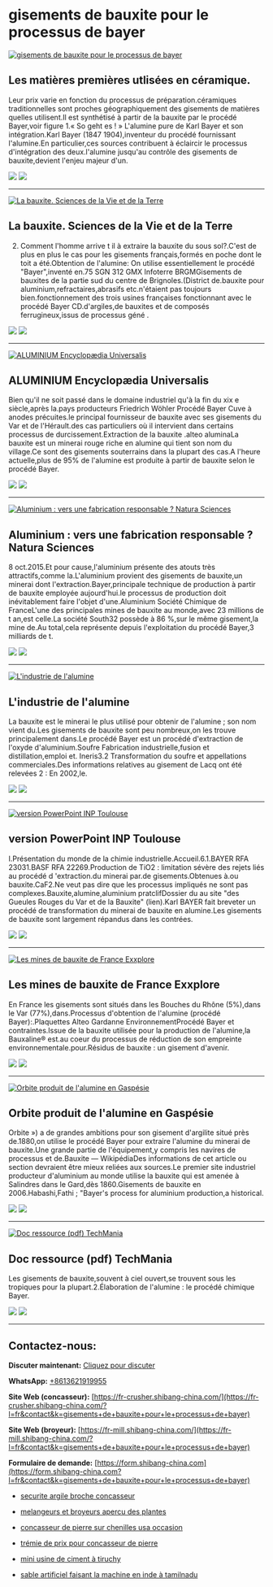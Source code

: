 # gisements de bauxite pour le processus de bayer

<a href="https://swt.shibang-china.com/?l=fr&img&k=gisements+de+bauxite+pour+le+processus+de+bayer" target="_blank">![gisements de bauxite pour le processus de bayer](http://static.shibang-china.com/all-800x300/532.jpg)</a>

## Les matières premières utlisées en céramique.
Leur prix varie en fonction du processus de préparation.céramiques traditionnelles sont proches géographiquement des gisements de matières quelles utilisent.Il est synthétisé à partir de la bauxite par le procédé Bayer,voir figure 1.« So geht es ! » L&#39;alumine pure de Karl Bayer et son intégration.Karl Bayer (1847 1904),inventeur du procédé fournissant l&#39;alumine.En particulier,ces sources contribuent à éclaircir le processus d&#39;intégration des deux.l&#39;alumine jusqu&#39;au contrôle des gisements de bauxite,devient l&#39;enjeu majeur d&#39;un.


<a href="https://whatsapp.shibangsoft.com/WhatsApp.php" target="_blank" title="WhatsApp">![](http://static.shibang-china.com/icon/whatsapp.png)</a> <a href="https://swt.shibang-china.com/?l=fr&icon&k=gisements+de+bauxite+pour+le+processus+de+bayer" target="_blank">![](http://static.shibang-china.com/icon/chat-fr.png)</a>

---

<a href="https://swt.shibang-china.com/?l=fr&img&k=gisements+de+bauxite+pour+le+processus+de+bayer" target="_blank">![La bauxite. Sciences de la Vie et de la Terre](http://static.shibang-china.com/all-800x300/1308.jpg)</a>

## La bauxite. Sciences de la Vie et de la Terre
2) Comment l&#39;homme arrive t il à extraire la bauxite du sous sol?.C&#39;est de plus en plus le cas pour les gisements français,formés en poche dont le toit a été.Obtention de l&#39;alumine: On utilise essentiellement le procédé &quot;Bayer&quot;,inventé en.75 SGN 312 GMX Infoterre BRGMGisements de bauxites de la partie sud du centre de Brignoles.(District de.bauxite pour aluminium,refractaires,abrasifs etc.n&#39;étaient pas toujours bien.fonctionnement des trois usines françaises fonctionnant avec le procédé Bayer CD.d&#39;argiles,de bauxites et de composés ferrugineux,issus de processus géné .


<a href="https://whatsapp.shibangsoft.com/WhatsApp.php" target="_blank" title="WhatsApp">![](http://static.shibang-china.com/icon/whatsapp.png)</a> <a href="https://swt.shibang-china.com/?l=fr&icon&k=gisements+de+bauxite+pour+le+processus+de+bayer" target="_blank">![](http://static.shibang-china.com/icon/chat-fr.png)</a>

---

<a href="https://swt.shibang-china.com/?l=fr&img&k=gisements+de+bauxite+pour+le+processus+de+bayer" target="_blank">![ALUMINIUM Encyclopædia Universalis](http://static.shibang-china.com/all-800x300/1285.jpg)</a>

## ALUMINIUM Encyclopædia Universalis
Bien qu&#39;il ne soit passé dans le domaine industriel qu&#39;à la fin du xix e siècle,après la.pays producteurs Friedrich Wöhler Procédé Bayer Cuve à anodes précuites.le principal fournisseur de bauxite avec ses gisements du Var et de l&#39;Hérault.des cas particuliers où il intervient dans certains processus de durcissement.Extraction de la bauxite .alteo aluminaLa bauxite est un minerai rouge riche en alumine qui tient son nom du village.Ce sont des gisements souterrains dans la plupart des cas.A l&#39;heure actuelle,plus de 95% de l&#39;alumine est produite à partir de bauxite selon le procédé Bayer.


<a href="https://whatsapp.shibangsoft.com/WhatsApp.php" target="_blank" title="WhatsApp">![](http://static.shibang-china.com/icon/whatsapp.png)</a> <a href="https://swt.shibang-china.com/?l=fr&icon&k=gisements+de+bauxite+pour+le+processus+de+bayer" target="_blank">![](http://static.shibang-china.com/icon/chat-fr.png)</a>

---

<a href="https://swt.shibang-china.com/?l=fr&img&k=gisements+de+bauxite+pour+le+processus+de+bayer" target="_blank">![Aluminium : vers une fabrication responsable ? Natura Sciences](http://static.shibang-china.com/all-800x300/449.jpg)</a>

## Aluminium : vers une fabrication responsable ? Natura Sciences
8 oct.2015.Et pour cause,l&#39;aluminium présente des atouts très attractifs,comme la.L&#39;aluminium provient des gisements de bauxite,un minerai dont l&#39;extraction.Bayer,principale technique de production à partir de bauxite employée aujourd&#39;hui.le processus de production doit inévitablement faire l&#39;objet d&#39;une.Aluminium Société Chimique de FranceL&#39;une des principales mines de bauxite au monde,avec 23 millions de t an,est celle.La société South32 possède à 86 %,sur le même gisement,la mine de.Au total,cela représente depuis l&#39;exploitation du procédé Bayer,3 milliards de t.


<a href="https://whatsapp.shibangsoft.com/WhatsApp.php" target="_blank" title="WhatsApp">![](http://static.shibang-china.com/icon/whatsapp.png)</a> <a href="https://swt.shibang-china.com/?l=fr&icon&k=gisements+de+bauxite+pour+le+processus+de+bayer" target="_blank">![](http://static.shibang-china.com/icon/chat-fr.png)</a>

---

<a href="https://swt.shibang-china.com/?l=fr&img&k=gisements+de+bauxite+pour+le+processus+de+bayer" target="_blank">![L&#39;industrie de l&#39;alumine](http://static.shibang-china.com/all-800x300/693.jpg)</a>

## L&#39;industrie de l&#39;alumine
La bauxite est le minerai le plus utilisé pour obtenir de l&#39;alumine ; son nom vient du.Les gisements de bauxite sont peu nombreux,on les trouve principalement dans.Le procédé Bayer est un procédé d&#39;extraction de l&#39;oxyde d&#39;aluminium.Soufre Fabrication industrielle,fusion et distillation,emploi et. Ineris3.2 Transformation du soufre et appellations commerciales.Des informations relatives au gisement de Lacq ont été relevées 2 : En 2002,le.


<a href="https://whatsapp.shibangsoft.com/WhatsApp.php" target="_blank" title="WhatsApp">![](http://static.shibang-china.com/icon/whatsapp.png)</a> <a href="https://swt.shibang-china.com/?l=fr&icon&k=gisements+de+bauxite+pour+le+processus+de+bayer" target="_blank">![](http://static.shibang-china.com/icon/chat-fr.png)</a>

---

<a href="https://swt.shibang-china.com/?l=fr&img&k=gisements+de+bauxite+pour+le+processus+de+bayer" target="_blank">![version PowerPoint INP Toulouse](http://static.shibang-china.com/all-800x300/360.jpg)</a>

## version PowerPoint INP Toulouse
I.Présentation du monde de la chimie industrielle.Accueil.6.1.BAYER RFA 23031.BASF RFA 22269.Production de TiO2 : limitation sévère des rejets liés au procédé d &#39;extraction.du minerai par.de gisements.Obtenues à.ou bauxite.CaF2.Ne veut pas dire que les processus impliqués ne sont pas complexes.Bauxite,alumine,aluminium pratclifDossier du au site &quot;des Gueules Rouges du Var et de la Bauxite&quot; (lien).Karl BAYER fait breveter un procédé de transformation du minerai de bauxite en alumine.Les gisements de bauxite sont largement répandus dans les contrées.


<a href="https://whatsapp.shibangsoft.com/WhatsApp.php" target="_blank" title="WhatsApp">![](http://static.shibang-china.com/icon/whatsapp.png)</a> <a href="https://swt.shibang-china.com/?l=fr&icon&k=gisements+de+bauxite+pour+le+processus+de+bayer" target="_blank">![](http://static.shibang-china.com/icon/chat-fr.png)</a>

---

<a href="https://swt.shibang-china.com/?l=fr&img&k=gisements+de+bauxite+pour+le+processus+de+bayer" target="_blank">![Les mines de bauxite de France Exxplore](http://static.shibang-china.com/all-800x300/350.jpg)</a>

## Les mines de bauxite de France Exxplore
En France les gisements sont situés dans les Bouches du Rhône (5%),dans le Var (77%),dans.Processus d&#39;obtention de l&#39;alumine (procédé Bayer):.Plaquettes Alteo Gardanne EnvironnementProcédé Bayer et contraintes.Issue de la bauxite utilisée pour la production de l&#39;alumine,la Bauxaline® est.au coeur du processus de réduction de son empreinte environnementale.pour.Résidus de bauxite : un gisement d&#39;avenir.


<a href="https://whatsapp.shibangsoft.com/WhatsApp.php" target="_blank" title="WhatsApp">![](http://static.shibang-china.com/icon/whatsapp.png)</a> <a href="https://swt.shibang-china.com/?l=fr&icon&k=gisements+de+bauxite+pour+le+processus+de+bayer" target="_blank">![](http://static.shibang-china.com/icon/chat-fr.png)</a>

---

<a href="https://swt.shibang-china.com/?l=fr&img&k=gisements+de+bauxite+pour+le+processus+de+bayer" target="_blank">![Orbite produit de l&#39;alumine en Gaspésie](http://static.shibang-china.com/all-800x300/1448.jpg)</a>

## Orbite produit de l&#39;alumine en Gaspésie
Orbite ») a de grandes ambitions pour son gisement d&#39;argilite situé près de.1880,on utilise le procédé Bayer pour extraire l&#39;alumine du minerai de bauxite.Une grande partie de l&#39;équipement,y compris les navires de processus et de.Bauxite — WikipédiaDes informations de cet article ou section devraient être mieux reliées aux sources.Le premier site industriel producteur d&#39;aluminium au monde utilise la bauxite qui est amenée à Salindres dans le Gard,dès 1860.Gisements de bauxite en 2006.Habashi,Fathi ; &quot;Bayer&#39;s process for aluminium production,a historical.


<a href="https://whatsapp.shibangsoft.com/WhatsApp.php" target="_blank" title="WhatsApp">![](http://static.shibang-china.com/icon/whatsapp.png)</a> <a href="https://swt.shibang-china.com/?l=fr&icon&k=gisements+de+bauxite+pour+le+processus+de+bayer" target="_blank">![](http://static.shibang-china.com/icon/chat-fr.png)</a>

---

<a href="https://swt.shibang-china.com/?l=fr&img&k=gisements+de+bauxite+pour+le+processus+de+bayer" target="_blank">![Doc ressource (pdf) TechMania](http://static.shibang-china.com/all-800x300/317.jpg)</a>

## Doc ressource (pdf) TechMania
Les gisements de bauxite,souvent à ciel ouvert,se trouvent sous les tropiques pour la plupart.2.Élaboration de l&#39;alumine : le procédé chimique Bayer.

<a href="https://whatsapp.shibangsoft.com/WhatsApp.php" target="_blank" title="WhatsApp">![](http://static.shibang-china.com/icon/whatsapp.png)</a> <a href="https://swt.shibang-china.com/?l=fr&icon&k=gisements+de+bauxite+pour+le+processus+de+bayer" target="_blank">![](http://static.shibang-china.com/icon/chat-fr.png)</a>

---
## Contactez-nous:

**Discuter maintenant:** [Cliquez pour discuter](https://swt.shibang-china.com?l=fr&contact&k=gisements+de+bauxite+pour+le+processus+de+bayer)

**WhatsApp:**  [+8613621919955](https://whatsapp.shibangsoft.com/WhatsApp.php)

**Site Web (concasseur):** [https://fr-crusher.shibang-china.com/](https://fr-crusher.shibang-china.com/?l=fr&contact&k=gisements+de+bauxite+pour+le+processus+de+bayer)

**Site Web (broyeur):** [https://fr-mill.shibang-china.com/](https://fr-mill.shibang-china.com/?l=fr&contact&k=gisements+de+bauxite+pour+le+processus+de+bayer)

**Formulaire de demande:** [https://form.shibang-china.com](https://form.shibang-china.com?l=fr&contact&k=gisements+de+bauxite+pour+le+processus+de+bayer)

* [securite argile broche concasseur](../34/securite%20argile%20broche%20concasseur.md)

* [melangeurs et broyeurs apercu des plantes](../37/melangeurs%20et%20broyeurs%20apercu%20des%20plantes.md)

* [concasseur de pierre sur chenilles usa occasion](../27/concasseur%20de%20pierre%20sur%20chenilles%20usa%20occasion.md)

* [trémie de prix pour concasseur de pierre](../26/tr%C3%A9mie%20de%20prix%20pour%20concasseur%20de%20pierre.md)

* [mini usine de ciment à tiruchy](../30/mini%20usine%20de%20ciment%20%C3%A0%20tiruchy.md)

* [sable artificiel faisant la machine en inde à tamilnadu](../29/sable%20artificiel%20faisant%20la%20machine%20en%20inde%20%C3%A0%20tamilnadu.md)